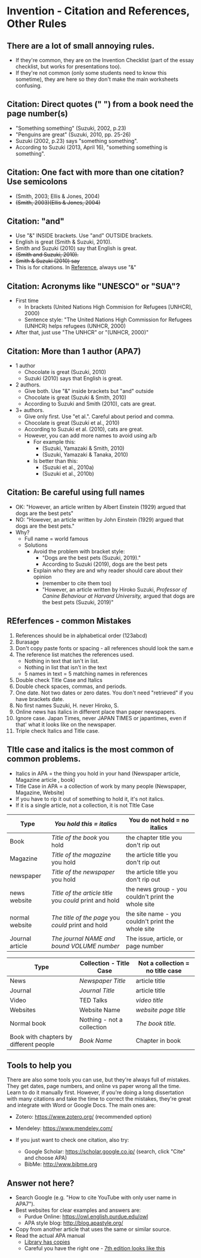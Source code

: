 # Invention - Citation and References, Other Rules

## There are a lot of small annoying rules. 
* If they're common, they are on the Invention Checklist (part of the essay checklist, but works for presentations too). 
* If they're not common (only some students need to know this sometime), they are here so they don't make the main worksheets confusing. 

## Citation: Direct quotes (" ") from a book need the page number(s)
* "Something something" (Suzuki, 2002, p.23)
* "Penguins are great" (Suzuki, 2010, pp. 25-26)
* Suzuki (2002, p.23) says "something something".
* According to Suzuki (2013, April 16), "something something is something".

## Citation:  One fact with more than one citation? Use semicolons
* (Smith, 2003; Ellis & Jones, 2004)
* ~~(Smith, 2003)(Ellis & Jones, 2004)~~

## Citation: "and"
* Use "&"  INSIDE brackets. Use "and" OUTSIDE brackets. 
* English is great (Smith & Suzuki, 2010).
* Smith and Suzuki (2010) say that English is great.
* ~~(Smith and Suzuki, 2010).~~
* ~~Smith & Suzuki (2010) say~~
* This is for citations. In [Reference](Invention-CitationAndReferencesGeneralRules), always use "&"

## Citation:  Acronyms like "UNESCO" or "SUA"?
* First time  
    * In brackets (United Nations High Commision for Refugees [UNHCR], 2000)
    * Sentence style: "The United Nations High Commission for Refugees (UNHCR) helps refugees (UNHCR, 2000)
* After that, just use "The UNHCR" or "(UNHCR, 2000)"

## Citation:  More than 1 author (APA7)
* 1 author
    * Chocolate is great (Suzuki, 2010)
    * Suzuki (2010) says that English is great.
* 2 authors. 
    * Give both. Use "&" inside brackets but "and" outside
    * Chocolate is great (Suzuki & Smith, 2010)
    * According to Suzuki and Smith (2010), cats are great.
* 3+ authors. 
    * Give only first. Use "et al.". Careful about period and comma. 
    * Chocolate is great (Suzuki et al., 2010)
    * According to Suzuki et al. (2010), cats are great.
    * However, you can add more names to avoid using a/b
        * For example this: 
            * (Suzuki, Yamazaki & Smith, 2010)
            * (Suzuki, Yamazaki & Tanaka, 2010)
        * Is better than this:
            * (Suzuki et al., 2010a)
            * (Suzuki et al., 2010b)

## Citation: Be careful using full names
* OK: "However, an article written by Albert Einstein (1929) argued that dogs are the best pets"
* NO: "However, an article written by John Einstein (1929) argued that dogs are the best pets."
* Why? 
    * Full name = world famous
    * Solutions
        * Avoid the problem with bracket style: 
            * "Dogs are the best pets (Suzuki, 2019)."
            * According to Suzuki (2019), dogs are the best pets
        * Explain who they are and why reader should care about their opinion   
            * (remember to cite them too) 
            * "However, an article written by Hiroko Suzuki, *Professor of Canine Behaviour at Harvard University,*  argued that dogs are the best pets (Suzuki, 2019)"

## REferfences - common Mistakes
1) References should be in alphabetical order (123abcd)
2) Burasage
3) Don't copy paste fonts or spacing - all references should look the sam.e   
4) The reference list matches the references used. 
    * Nothing in text that isn't in list. 
    * Nothing in list that isn't in the text 
    * 5 names in text = 5  matching names in references
5) Double check Title Case and Italics
6) Double check spaces, commas, and periods. 
7) One date. Not two dates or zero dates. You don't need "retrieved" if you have brackets date.
8) No first names Suzuki, H. never Hiroko, S. 
9) Online news has italics in different place than paper newspapers. 
10) Ignore case. Japan Times, never JAPAN TIMES or japantimes, even if that' what it looks like on the newspaper. 
11) Triple check Italics and Title case. 

## TItle case and italics is the most common of common problems. 
* Italics in APA = the thing you hold in your hand (Newspaper article, Magazine article , book)
* Title Case in APA = a collection of work by many people (Newspaper, Magazine, Website)
* If you have to rip it out of something to hold it, it's not italics. 
* If it is a single article, not a collection, it is not TItle Case 


|Type        | *You hold this = italics*                               | You do not hold = no italics
|---         |---                                                      |---
|Book        |*Title of the book* you hold                             |the chapter title you don't rip out
|Magazine    |*Title of the magazine* you hold                         |the article title you don't rip out
|newspaper   |*Title of the newspaper* you hold                        |the article title you don't rip out
|news website |*Title of the article title* you *could* print and hold |the news group - you couldn't print the whole site
|normal website |*The title of the page* you *could* print and hold    |the site name - you couldn't print the whole site
|Journal article |*The journal NAME and bound VOLUME number*           |The issue, article, or page number


|Type        |Collection - Title Case                    |Not a collection = no title case
|---         |---                                        |---
|News        |*Newspaper Title*                          |article title
|Journal     |*Journal Title*                            |article title
|Video       |TED Talks                                  |*video title*
|Websites    |Website Name                               |*website page title*
|Normal book |Nothing - not a collection                 |*The book title.* 
|Book with chapters by different people  |*Book Name*    |Chapter in book

 
 
## Tools to help you
There are also some tools you can use, but they're always full of mistakes. They get dates, page numbers, and online vs paper wrong all the time. Learn to do it manually first. However, if you're doing a long dissertation with many citations and take the time to correct the mistakes, they're great and integrate with Word or Google Docs. The main ones are:

* Zotero: https://www.zotero.org/ (recommended option)
* Mendeley: https://www.mendeley.com/

* If you just want to check one citation, also try:
    * Google Scholar: https://scholar.google.co.jp/ (search, click "Cite" and choose APA)
    * BibMe:  http://www.bibme.org  

## Answer not here? 
* Search Google (e.g. "How to cite YouTube with only user name in APA7").
* Best websites for clear examples and answers are:
    * Purdue Online: https://owl.english.purdue.edu/owl
    * APA style blog: http://blog.apastyle.org/ 
* Copy from another article that uses the same or similar source.
* Read the actual APA manual
    * [Library has copies](https://opac.rikkyo.ac.jp/opac/opac_details/?reqCode=fromlist&lang=0&amode=11&bibid=BB50621412&opkey=B166873801269221&start=1&totalnum=237&listnum=11&place=&list_disp=50&list_sort=0&cmode=0&chk_st=0&check=00000000000000000000000000000000000000000000000000) 
    * Careful you have the right one - [7th edition looks like this](https://apastyle.apa.org/products/publication-manual-7th-edition)

